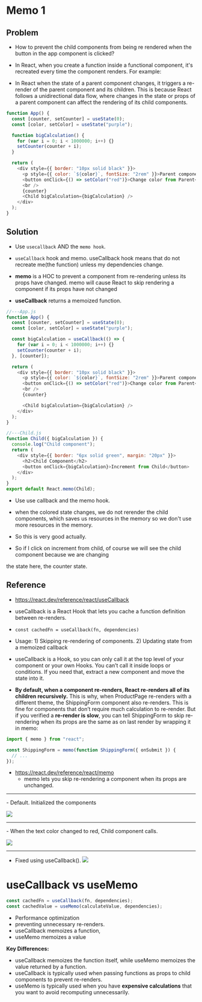# Memo 1

## Problem

- How to prevent the child components from being re rendered when the button in the app component is clicked?

- In React, when you create a function inside a functional component, it's recreated every time the component renders. For example:

- In React when the state of a parent component changes, it triggers a re- render of the parent component and its children. This is because React follows a unidirectional data flow, where changes in the state or props of a parent component can affect the rendering of its child components.

```js
function App() {
  const [counter, setCounter] = useState(0);
  const [color, setColor] = useState("purple");

  function bigCalculation() {
    for (var i = 0; i < 1000000; i++) {}
    setCounter(counter + i);
  }

  return (
    <div style={{ border: "10px solid black" }}>
      <p style={{ color: `${color}`, fontSize: "2rem" }}>Parent component</p>
      <button onClick={() => setColor("red")}>Change color from Parent</button>
      <br />
      {counter}
      <Child bigCalculation={bigCalculation} />
    </div>
  );
}
```

## Solution

- Use `usecallback` AND the `memo hook`.
- `useCallback` hook and memo. useCallback hook means that do not recreate me(the function) unless my dependencies change.

- **memo** is a HOC to prevent a component from re-rendering unless its props have changed. memo will cause React to skip rendering a component if its props have not changed

- **useCallback** returns a memoized function.

```js
//---App.js
function App() {
  const [counter, setCounter] = useState(0);
  const [color, setColor] = useState("purple");

  const bigCalculation = useCallback(() => {
    for (var i = 0; i < 1000000; i++) {}
    setCounter(counter + i);
  }, [counter]);

  return (
    <div style={{ border: "10px solid black" }}>
      <p style={{ color: `${color}`, fontSize: "2rem" }}>Parent component</p>
      <button onClick={() => setColor("red")}>Change color from Parent</button>
      <br />
      {counter}

      <Child bigCalculation={bigCalculation} />
    </div>
  );
}

//---Child.js
function Child({ bigCalculation }) {
  console.log("Child component");
  return (
    <div style={{ border: "6px solid green", margin: "20px" }}>
      <h2>Child Component</h2>
      <button onClick={bigCalculation}>Increment from Child</button>
    </div>
  );
}
export default React.memo(Child);
```

- Use use callback and the memo hook.
- when the colored state changes, we do not rerender the child components, which saves us
  resources in the memory so we don't use more resources in the memory.

- So this is very good actually.

- So if I click on increment from child, of course we will see the child component because we are changing

the state here, the counter state.

## Reference

- https://react.dev/reference/react/useCallback
- useCallback is a React Hook that lets you cache a function definition between re-renders.
- `const cachedFn = useCallback(fn, dependencies)`
- Usage: 1) Skipping re-rendering of components. 2) Updating state from a memoized callback

- useCallback is a Hook, so you can only call it at the top level of your component or your own Hooks. You can’t call it inside loops or conditions. If you need that, extract a new component and move the state into it.

- **By default, when a component re-renders, React re-renders all of its children recursively.** This is why, when ProductPage re-renders with a different theme, the ShippingForm component also re-renders. This is fine for components that don’t require much calculation to re-render. But if you verified a **re-render is slow**, you can tell ShippingForm to skip re-rendering when its props are the same as on last render by wrapping it in memo:

```js
import { memo } from "react";

const ShippingForm = memo(function ShippingForm({ onSubmit }) {
  // ...
});
```

- https://react.dev/reference/react/memo
  - memo lets you skip re-rendering a component when its props are unchanged.

<hr />
- Default. Initialized the components
  
![](./screen1.png)

<hr />
- When the text color changed to red, Child component calls.
  
![](./screen2.png)

<hr />

- Fixed using useCallback().
  ![](./screen3.png)

# useCallback vs useMemo

```js
const cachedFn = useCallback(fn, dependencies);
const cachedValue = useMemo(calculateValue, dependencies);
```

- Performance optimization
- preventing unnecessary re-renders.
- useCallback memoizes a function,
- useMemo memoizes a value

**Key Differences:**

- useCallback memoizes the function itself, while useMemo memoizes the value returned by a function.
- useCallback is typically used when passing functions as props to child components to prevent re-renders.
- useMemo is typically used when you have **expensive calculations** that you want to avoid recomputing unnecessarily.
